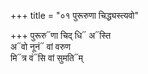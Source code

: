 +++
title = "०१ पुरूरुणा चिद्ध्यस्त्यवो"

+++
पुरूरु᳓णा चिद् धि᳓ अ᳓स्ति  
अ᳓वो नूनं᳓ वां वरुण  
मि᳓त्र वं᳓सि वां सुमति᳓म्